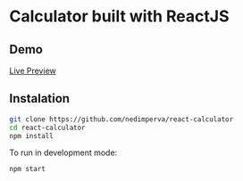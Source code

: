 # Calculator built with ReactJS

## Demo
[Live Preview](https://react-calculator-np.web.app/)

## Instalation
```bash
git clone https://github.com/nedimperva/react-calculator
cd react-calculator
npm install 
```

To run in development mode:

```bash
npm start
```
